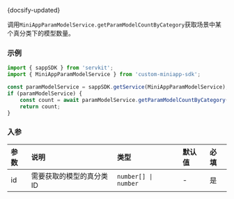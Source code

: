 {docsify-updated}

调用`MiniAppParamModelService.getParamModelCountByCategory`获取场景中某个真分类下的模型数量。

### 示例

``` js
import { sappSDK } from 'servkit';
import { MiniAppParamModelService } from 'custom-miniapp-sdk';

const paramModelService = sappSDK.getService(MiniAppParamModelService);
if (paramModelService) {
    const count = await paramModelService.getParamModelCountByCategory(2170);
    return count;
}
```

### 入参

| 参数 | 说明 | 类型 | 默认值 | 必填 |
| :-----| :---- | :---- | :----| :---- |
| id | 需要获取的模型的真分类ID | `number[] \| number` | - | 是 |
